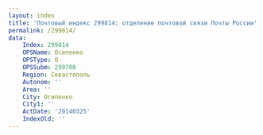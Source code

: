 ```yaml
---
layout: index
title: 'Почтовый индекс 299814: отделение почтовой связи Почты России'
permalink: /299814/
data:
    Index: 299814
    OPSName: Осипенко
    OPSType: О
    OPSSubm: 299700
    Region: Севастополь
    Autonom: ''
    Area: ''
    City: Осипенко
    City1: ''
    ActDate: '20140325'
    IndexOld: ''
---
```

